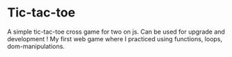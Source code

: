 # Tic-tac-toe

A simple tic-tac-toe cross game for two on js. Can be used for upgrade and development !
My first web game where I practiced using functions, loops, dom-manipulations.  
